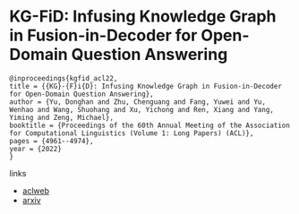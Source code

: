 # KG-FiD: Infusing Knowledge Graph in Fusion-in-Decoder for Open-Domain Question Answering

```
@inproceedings{kgfid_acl22,
title = {{KG}-{F}i{D}: Infusing Knowledge Graph in Fusion-in-Decoder for Open-Domain Question Answering},
author = {Yu, Donghan and Zhu, Chenguang and Fang, Yuwei and Yu, Wenhao and Wang, Shuohang and Xu, Yichong and Ren, Xiang and Yang, Yiming and Zeng, Michael},
booktitle = {Proceedings of the 60th Annual Meeting of the Association for Computational Linguistics (Volume 1: Long Papers) (ACL)},
pages = {4961--4974},
year = {2022}
}
```

links
- [aclweb](https://www.aclweb.org/anthology/2022.acl-long.340/)
- [arxiv](https://arxiv.org/abs/2110.04330)
